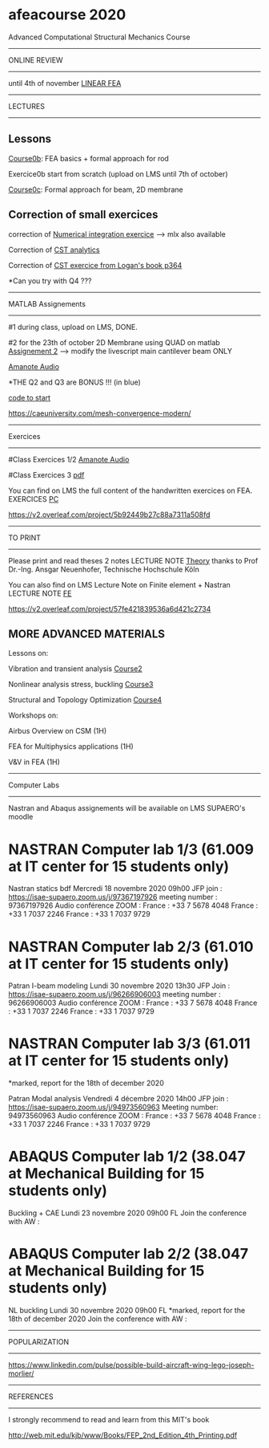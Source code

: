 # afeacourse 2020
Advanced Computational Structural Mechanics Course 

****
ONLINE REVIEW
****

until 4th of november [LINEAR FEA](https://github.com/jomorlier/afeacourse/blob/master/RECAP/Course1.md)

****
LECTURES
****

## Lessons

[Course0b](https://github.com/jomorlier/afeacourse/blob/master/RECAP/course0b_Prof.pdf): FEA basics + formal approach for rod 

Exercice0b start from scratch (upload on LMS until 7th of october)

[Course0c](https://github.com/jomorlier/afeacourse/blob/master/RECAP/Course0c.pdf): Formal approach for beam, 2D membrane

## Correction of small exercices

correction of [Numerical integration exercice](https://github.com/jomorlier/afeacourse/blob/master/RECAP/Assignement3correction.pdf)
--> mlx also available

Correction of 
[CST analytics](http://htmlpreview.github.io/?https://github.com/jomorlier/afeacourse/blob/master/RECAP/CSTanalytics.html)

Correction of 
[CST exercice from Logan's book p364](http://htmlpreview.github.io/?https://github.com/jomorlier/afeacourse/blob/master/RECAP/CST_Logan.html)

*Can you try with Q4 ???


****
MATLAB Assignements
****

#1 during class, upload on LMS, DONE.

#2 for the 23th of october
2D Membrane using QUAD on matlab [Assignement 2](https://github.com/jomorlier/afeacourse/blob/master/RECAP/Assignement2.pdf)
--> modify the livescript main cantilever beam ONLY 

[Amanote Audio](https://app.amanote.com/note-taking/document/5c1440e1-b1e5-4e6b-97fa-b34eb34fbc47)

*THE Q2 and Q3 are BONUS !!! (in blue)

[code to start](https://github.com/jomorlier/afeacourse/blob/master/RECAP/Assignement2.zip)

https://caeuniversity.com/mesh-convergence-modern/

****
Exercices
****

#Class Exercices 1/2
[Amanote Audio](https://app.amanote.com/note-taking/document/f7797fc3-cbad-467c-8509-b5e66f34e2bf)

#Class Exercices 3
[pdf](https://github.com/jomorlier/afeacourse/blob/master/RECAP/FEA%20modeling%20best%20practice%20(1).pdf)

You can find on LMS the full content of the handwritten exercices on FEA.
EXERCICES [PC](https://github.com/jomorlier/feacourse/blob/master/Courses/PC3A.pdf)

https://v2.overleaf.com/project/5b92449b27c88a7311a508fd



****
TO PRINT
****

Please print and read theses 2 notes
LECTURE NOTE [Theory](https://web.calpoly.edu/~aneuenho/teaching/arce504coursematerial.pdf) thanks to Prof Dr.-Ing. Ansgar Neuenhofer, Technische Hochschule Köln

You can also find on LMS Lecture Note on Finite element + Nastran
LECTURE NOTE [FE](https://github.com/jomorlier/feacourse/blob/master/Courses/LectureNote.pdf)

https://v2.overleaf.com/project/57fe421839536a6d421c2734

## MORE ADVANCED MATERIALS 

Lessons on:

Vibration and transient analysis [Course2](https://github.com/jomorlier/afeacourse/blob/master/Vibration/Course2.md)

Nonlinear analysis stress, buckling [Course3](https://github.com/jomorlier/afeacourse/blob/master/Nonlinear/Course3.md)

Structural and Topology Optimization [Course4](https://github.com/jomorlier/afeacourse/blob/master/TopOpt/Course4.md)

Workshops on:

Airbus Overview on CSM (1H)

FEA for Multiphysics applications (1H)

V&V in FEA (1H)



****
Computer Labs
****

Nastran and Abaqus assignements will be available on LMS SUPAERO's moodle 

# NASTRAN Computer lab 1/3 (61.009 at IT center for 15 students only)
Nastran statics bdf	Mercredi 18 novembre 2020	09h00		JFP
join : https://isae-supaero.zoom.us/j/97367197926
meeting number : 97367197926
Audio conférence ZOOM :
France : +33 7 5678 4048
France : +33 1 7037 2246
France : +33 1 7037 9729

# NASTRAN Computer lab 2/3 (61.010 at IT center for 15 students only)
Patran I-beam modeling	Lundi 30 novembre 2020	13h30		JFP
Join : https://isae-supaero.zoom.us/j/96266906003
meeting number : 96266906003
Audio conférence ZOOM :
France : +33 7 5678 4048
France : +33 1 7037 2246
France : +33 1 7037 9729

# NASTRAN Computer lab 3/3 (61.011 at IT center for 15 students only)
*marked, report for the 18th of december 2020

Patran Modal analysis	Vendredi 4 décembre 2020	14h00		JFP
join : https://isae-supaero.zoom.us/j/94973560963
Meeting number: 94973560963
Audio conférence ZOOM :
France : +33 7 5678 4048
France : +33 1 7037 2246
France : +33 1 7037 9729

# ABAQUS Computer lab 1/2 (38.047 at Mechanical Building for 15 students only)
Buckling + CAE	Lundi 23 novembre 2020	09h00		FL
Join the conference with AW : 

# ABAQUS Computer lab 2/2 (38.047 at Mechanical Building for 15 students only)
NL buckling	Lundi 30 novembre 2020	09h00		FL
*marked, report for the 18th of december 2020
Join the conference with AW : 

****
POPULARIZATION
****

https://www.linkedin.com/pulse/possible-build-aircraft-wing-lego-joseph-morlier/


****
REFERENCES
****


I strongly recommend to read and learn from this MIT's book

http://web.mit.edu/kjb/www/Books/FEP_2nd_Edition_4th_Printing.pdf









